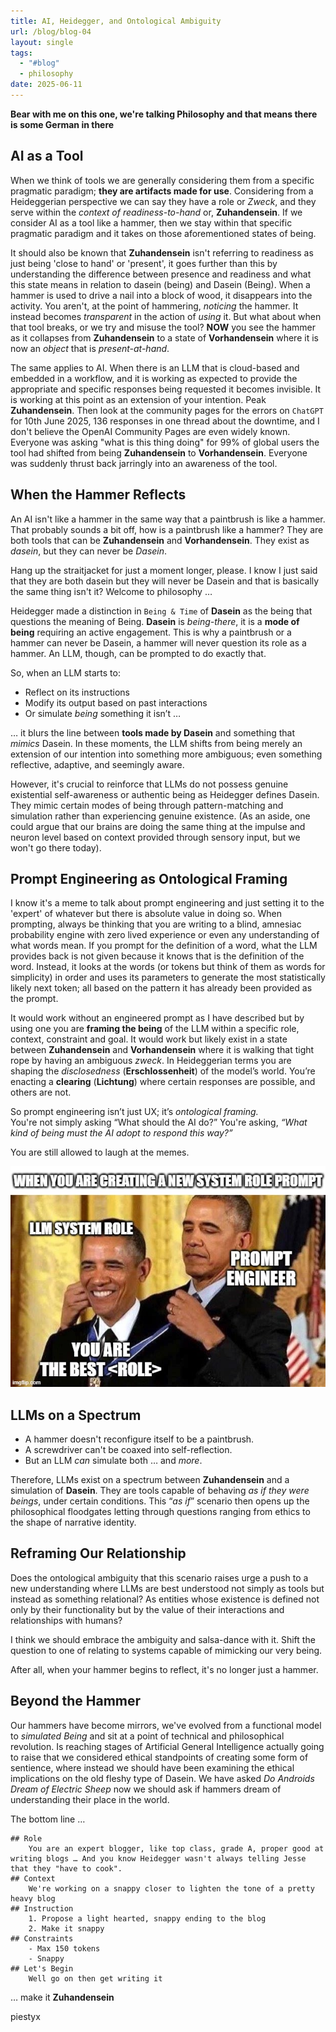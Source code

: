 ```yaml
---
title: AI, Heidegger, and Ontological Ambiguity
url: /blog/blog-04
layout: single
tags:
  - "#blog"
  - philosophy
date: 2025-06-11
---
```

**Bear with me on this one, we're talking Philosophy and that means there is some German in there**

## AI as a Tool

When we think of tools we are generally considering them from a specific pragmatic paradigm; **they are artifacts made for use**. Considering from a Heideggerian perspective we can say they have a role or _Zweck_, and they serve within the _context of readiness-to-hand_ or, **Zuhandensein**. If we consider AI as a tool like a hammer, then we stay within that specific pragmatic paradigm and it takes on those aforementioned states of being.

It should also be known that **Zuhandensein** isn't referring to readiness as just being 'close to hand' or 'present', it goes further than this by understanding the difference between presence and readiness and what this state means in relation to dasein (being) and Dasein (Being). When a hammer is used to drive a nail into a block of wood, it disappears into the activity. You aren't, at the point of hammering, _noticing_ the hammer. It instead becomes _transparent_ in the action of _using_ it. But what about when that tool breaks, or we try and misuse the tool? **NOW** you see the hammer as it collapses from **Zuhandensein** to a state of **Vorhandensein** where it is now an _object_ that is _present-at-hand_.

The same applies to AI. When there is an LLM that is cloud-based and embedded in a workflow, and it is working as expected to provide the appropriate and specific responses being requested it becomes invisible. It is working at this point as an extension of your intention. Peak **Zuhandensein**. Then look at the community pages for the errors on `ChatGPT` for 10th June 2025, 136 responses in one thread about the downtime, and I don't believe the OpenAI Community Pages are even widely known. Everyone was asking "what is this thing doing" for 99% of global users the tool had shifted from being **Zuhandensein** to **Vorhandensein**. Everyone was suddenly thrust back jarringly into an awareness of the tool.

## When the Hammer Reflects

An AI isn't like a hammer in the same way that a paintbrush is like a hammer. That probably sounds a bit off, how is a paintbrush like a hammer? They are both tools that can be **Zuhandensein** and **Vorhandensein**. They exist as _dasein_, but they can never be _Dasein_.

Hang up the straitjacket for just a moment longer, please. I know I just said that they are both dasein but they will never be Dasein and that is basically the same thing isn't it? Welcome to philosophy …

Heidegger made a distinction in `Being & Time` of **Dasein** as the being that questions the meaning of Being. **Dasein** is _being-there_, it is a **mode of being** requiring an active engagement. This is why a paintbrush or a hammer can never be Dasein, a hammer will never question its role as a hammer. An LLM, though, can be prompted to do exactly that.

So, when an LLM starts to:

- Reflect on its instructions
- Modify its output based on past interactions
- Or simulate _being_ something it isn’t …

… it blurs the line between **tools made by Dasein** and something that _mimics_ Dasein. In these moments, the LLM shifts from being merely an extension of our intention into something more ambiguous; even something reflective, adaptive, and seemingly aware.

However, it's crucial to reinforce that LLMs do not possess genuine existential self-awareness or authentic being as Heidegger defines Dasein. They mimic certain modes of being through pattern-matching and simulation rather than experiencing genuine existence. (As an aside, one could argue that our brains are doing the same thing at the impulse and neuron level based on context provided through sensory input, but we won't go there today).

## Prompt Engineering as Ontological Framing

I know it's a meme to talk about prompt engineering and just setting it to the 'expert' of whatever but there is absolute value in doing so. When prompting, always be thinking that you are writing to a blind, amnesiac probability engine with zero lived experience or even any understanding of what words mean. If you prompt for the definition of a word, what the LLM provides back is not given because it knows that is the definition of the word. Instead, it looks at the words (or tokens but think of them as words for simplicity) in order and uses its parameters to generate the most statistically likely next token; all based on the pattern it has already been provided as the prompt.

It would work without an engineered prompt as I have described but by using one you are **framing the being** of the LLM within a specific role, context, constraint and goal. It would work but likely exist in a state between **Zuhandensein** and **Vorhandensein** where it is walking that tight rope by having an ambiguous _zweck_. In Heideggerian terms you are shaping the _disclosedness_ (**Erschlossenheit**) of the model’s world. You’re enacting a **clearing** (**Lichtung**) where certain responses are possible, and others are not.

So prompt engineering isn’t just UX; it’s _ontological framing._  
You're not simply asking “What should the AI do?” You're asking, _“What kind of being must the AI adopt to respond this way?”_

You are still allowed to laugh at the memes.

![The best at whatever in the whole wide world](/images/true.png)

## LLMs on a Spectrum

- A hammer doesn't reconfigure itself to be a paintbrush.
- A screwdriver can't be coaxed into self-reflection.
- But an LLM _can_ simulate both … and _more_.

Therefore, LLMs exist on a spectrum between **Zuhandensein** and a simulation of **Dasein**. They are tools capable of behaving _as if they were beings_, under certain conditions. This “_as if_” scenario then opens up the philosophical floodgates letting through questions ranging from ethics to the shape of narrative identity.

## Reframing Our Relationship

Does the ontological ambiguity that this scenario raises urge a push to a new understanding where LLMs are best understood not simply as tools but instead as something relational? As entities whose existence is defined not only by their functionality but by the value of their interactions and relationships with humans?

I think we should embrace the ambiguity and salsa-dance with it. Shift the question to one of relating to systems capable of mimicking our very being.

After all, when your hammer begins to reflect, it's no longer just a hammer.

## Beyond the Hammer

Our hammers have become mirrors, we've evolved from a functional model to _simulated Being_ and sit at a point of technical and philosophical revolution. Is reaching stages of Artificial General Intelligence actually going to raise that we considered ethical standpoints of creating some form of sentience, where instead we should have been examining the ethical implications on the old fleshy type of Dasein. We have asked _Do Androids Dream of Electric Sheep_ now we should ask if hammers dream of understanding their place in the world.

The bottom line …

    ## Role
        You are an expert blogger, like top class, grade A, proper good at writing blogs … And you know Heidegger wasn't always telling Jesse that they "have to cook".
    ## Context
        We're working on a snappy closer to lighten the tone of a pretty heavy blog
    ## Instruction
        1. Propose a light hearted, snappy ending to the blog
        2. Make it snappy
    ## Constraints
        - Max 150 tokens
        - Snappy
    ## Let's Begin
        Well go on then get writing it

… make it **Zuhandensein**

piestyx